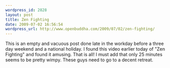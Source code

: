 ```yaml
--- 
wordpress_id: 2828
layout: post
title: Zen Fighting
date: 2009-07-02 16:56:54
wordpress_url: http://www.openbuddha.com/2009/07/02/zen-fighting/
---
```

This is an empty and vacuous post done late in the workday before a three day weekend and a national holiday. I found this video earlier today of "Zen Fighting" and found it amusing. That is all! I must add that only 25 minutes seems to be pretty wimpy. These guys need to go to a decent retreat. <lj-embed></lj-embed>